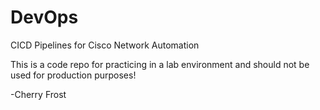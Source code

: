 # DevOps
CICD Pipelines for Cisco Network Automation

This is a code repo for practicing in a lab environment and should not be used for production purposes!

-Cherry Frost
